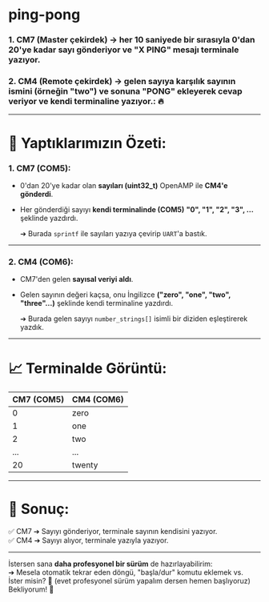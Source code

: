# ping-pong

### 1. CM7 (Master çekirdek) → her 10 saniyede bir sırasıyla 0'dan 20'ye kadar sayı gönderiyor ve "X PING" mesajı terminale yazıyor.

### 2. CM4 (Remote çekirdek) → gelen sayıya karşılık sayının ismini (örneğin "two") ve sonuna "PONG" ekleyerek cevap veriyor ve kendi terminaline yazıyor.: 🔥

---

# 📜 Yaptıklarımızın Özeti:

### 1. **CM7 (COM5)**:
- 0'dan 20'ye kadar olan **sayıları (uint32_t)** OpenAMP ile **CM4'e gönderdi**.
- Her gönderdiği sayıyı **kendi terminalinde (COM5)** **"0", "1", "2", "3", ...** şeklinde yazdırdı.
  
  ➔ Burada `sprintf` ile sayıları yazıya çevirip `UART`'a bastık.

---

### 2. **CM4 (COM6)**:
- CM7'den gelen **sayısal veriyi aldı**.
- Gelen sayının değeri kaçsa, onu İngilizce **("zero", "one", "two", "three"...)** şeklinde kendi terminaline yazdırdı.
  
  ➔ Burada gelen sayıyı `number_strings[]` isimli bir diziden eşleştirerek yazdık.

---

# 📈 Terminalde Görüntü:
| CM7 (COM5)            | CM4 (COM6)           |
|:----------------------|:---------------------|
| 0                     | zero                 |
| 1                     | one                  |
| 2                     | two                  |
| ...                   | ...                  |
| 20                    | twenty               |

---

# 📌 Sonuç:
✅ CM7 ➔ Sayıyı gönderiyor, terminale sayının kendisini yazıyor.  
✅ CM4 ➔ Sayıyı alıyor, terminale yazıyla yazıyor.

---

İstersen sana **daha profesyonel bir sürüm** de hazırlayabilirim:  
➔ Mesela otomatik tekrar eden döngü, "başla/dur" komutu eklemek vs.  
İster misin? 🎯 (evet profesyonel sürüm yapalım dersen hemen başlıyoruz)  
Bekliyorum! 🚀
